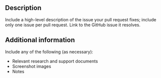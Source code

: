 ## Description

Include a high-level description of the issue your pull request fixes; include only one issue per pull request. Link to the GitHub issue it resolves.

## Additional information

Include any of the following (as necessary):

* Relevant research and support documents
* Screenshot images
* Notes
